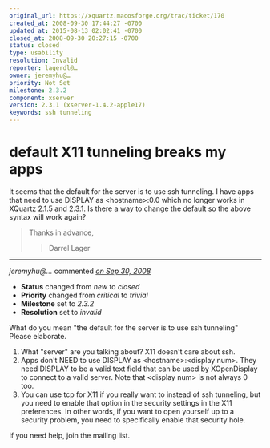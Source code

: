 ```yaml
---
original_url: https://xquartz.macosforge.org/trac/ticket/170
created_at: 2008-09-30 17:44:27 -0700
updated_at: 2015-08-13 02:02:41 -0700
closed_at: 2008-09-30 20:27:15 -0700
status: closed
type: usability
resolution: Invalid
reporter: lagerdl@…
owner: jeremyhu@…
priority: Not Set
milestone: 2.3.2
component: xserver
version: 2.3.1 (xserver-1.4.2-apple17)
keywords: ssh tunneling
---
```


default X11 tunneling breaks my apps
====================================


It seems that the default for the server is to use ssh tunneling. I have apps that
need to use DISPLAY as &lt;hostname&gt;:0.0 which no longer works in XQuartz 2.1.5 and 2.3.1. Is there a way to change the default so the above syntax will work again?

> Thanks in advance,
>
> > Darrel Lager



---

*jeremyhu@…* commented *[on Sep 30, 2008](https://xquartz.macosforge.org/trac/ticket/170#comment:1 "September 30, 2008 at 8:27 PM PDT")*

-   **Status** changed from *new* to *closed*
-   **Priority** changed from *critical* to *trivial*
-   **Milestone** set to *2.3.2*
-   **Resolution** set to *invalid*

What do you mean "the default for the server is to use ssh tunneling" Please elaborate.

1) What "server" are you talking about? X11 doesn't care about ssh.
2) Apps don't NEED to use DISPLAY as &lt;hostname&gt;:&lt;display num&gt;. They need DISPLAY to be a valid text field that can be used by XOpenDisplay to connect to a valid server. Note that &lt;display num&gt; is not always 0 too.
3) You can use tcp for X11 if you really want to instead of ssh tunneling, but you need to enable that option in the security settings in the X11 preferences. In other words, if you want to open yourself up to a security problem, you need to specifically enable that security hole.

If you need help, join the mailing list.



